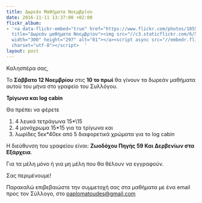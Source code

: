 ```yaml
---
title: Δωρεάν Μαθήματα Νοεμβρίου
date: 2016-11-11 13:37:00 +02:00
flickr_album:
- '<a data-flickr-embed="true" href="https://www.flickr.com/photos/10554902@N05/albums/72157676323670416"
  title="Δωρεάν μαθήματα Νοεμβρίου"><img src="//c3.staticflickr.com/6/5818/30797232562_2709384c04_m.jpg"
  width="300" height="297" alt="01"></a><script async src="//embedr.flickr.com/assets/client-code.js"
  charset="utf-8"></script>  '
layout: post
---
```


Καλησπέρα σας,
 
Το **Σάββατο 12 Νοεμβρίου** στις **10 το πρωί** θα γίνουν τα δωρεάν μαθήματα αυτού του μήνα στο γραφείο του Συλλόγου.

**Τρίγωνα και log cabin**

Θα πρέπει να φέρετε
1. 4 λευκά τετράγωνα 15\*\15
2. 4 μονόχρωμα 15*15 για τα τρίγωνα και
3. λωρίδες 5εκ*40εκ από 5 διαφορετικά χρώματα για το log cabin

Η διεύθυνση του γραφείου είναι: **Ζωοδόχου Πηγής 59 Και Δερβενίων στα Εξάρχεια**.

Για τα μέλη μόνο ή για μη μέλη που θα θέλουν να εγγραφούν.

Σας περιμένουμε!

Παρακαλώ επιβεβαιώστε την συμμετοχή σας στα μαθήματα με ένα email προς τον Σύλλογο, στο paplomatoudes@gmail.com